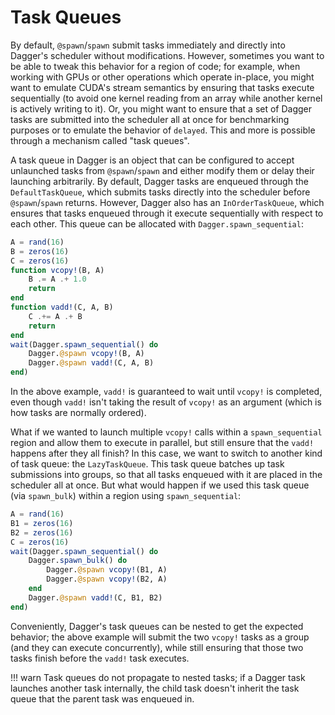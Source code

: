 # Task Queues

By default, `@spawn`/`spawn` submit tasks immediately and directly into
Dagger's scheduler without modifications. However, sometimes you want to be
able to tweak this behavior for a region of code; for example, when working
with GPUs or other operations which operate in-place, you might want to emulate
CUDA's stream semantics by ensuring that tasks execute sequentially (to avoid
one kernel reading from an array while another kernel is actively writing to
it). Or, you might want to ensure that a set of Dagger tasks are submitted into
the scheduler all at once for benchmarking purposes or to emulate the behavior
of `delayed`. This and more is possible through a mechanism called "task
queues".

A task queue in Dagger is an object that can be configured to accept unlaunched
tasks from `@spawn`/`spawn` and either modify them or delay their launching
arbitrarily. By default, Dagger tasks are enqueued through the
`DefaultTaskQueue`, which submits tasks directly into the scheduler before
`@spawn`/`spawn` returns. However, Dagger also has an `InOrderTaskQueue`, which
ensures that tasks enqueued through it execute sequentially with respect to
each other. This queue can be allocated with `Dagger.spawn_sequential`:

```julia
A = rand(16)
B = zeros(16)
C = zeros(16)
function vcopy!(B, A)
    B .= A .+ 1.0
    return
end
function vadd!(C, A, B)
    C .+= A .+ B
    return
end
wait(Dagger.spawn_sequential() do
    Dagger.@spawn vcopy!(B, A)
    Dagger.@spawn vadd!(C, A, B)
end)
```

In the above example, `vadd!` is guaranteed to wait until `vcopy!` is
completed, even though `vadd!` isn't taking the result of `vcopy!` as an
argument (which is how tasks are normally ordered).

What if we wanted to launch multiple `vcopy!` calls within a `spawn_sequential`
region and allow them to execute in parallel, but still ensure that the `vadd!`
happens after they all finish? In this case, we want to switch to another kind
of task queue: the `LazyTaskQueue`. This task queue batches up task submissions
into groups, so that all tasks enqueued with it are placed in the scheduler all
at once. But what would happen if we used this task queue (via `spawn_bulk`)
within a region using `spawn_sequential`:

```julia
A = rand(16)
B1 = zeros(16)
B2 = zeros(16)
C = zeros(16)
wait(Dagger.spawn_sequential() do
    Dagger.spawn_bulk() do
        Dagger.@spawn vcopy!(B1, A)
        Dagger.@spawn vcopy!(B2, A)
    end
    Dagger.@spawn vadd!(C, B1, B2)
end)
```

Conveniently, Dagger's task queues can be nested to get the expected behavior;
the above example will submit the two `vcopy!` tasks as a group (and they can
execute concurrently), while still ensuring that those two tasks finish before
the `vadd!` task executes.

!!! warn
    Task queues do not propagate to nested tasks; if a Dagger task launches
    another task internally, the child task doesn't inherit the task queue that
    the parent task was enqueued in.
